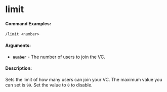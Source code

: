 # limit

#### Command Examples:

```fix
/limit <number>
```

#### Arguments:

- **`number`** - The number of users to join the VC.

#### Description:

Sets the limit of how many users can join your VC. The maximum value you can set is `99`. Set the value to `0` to disable.
